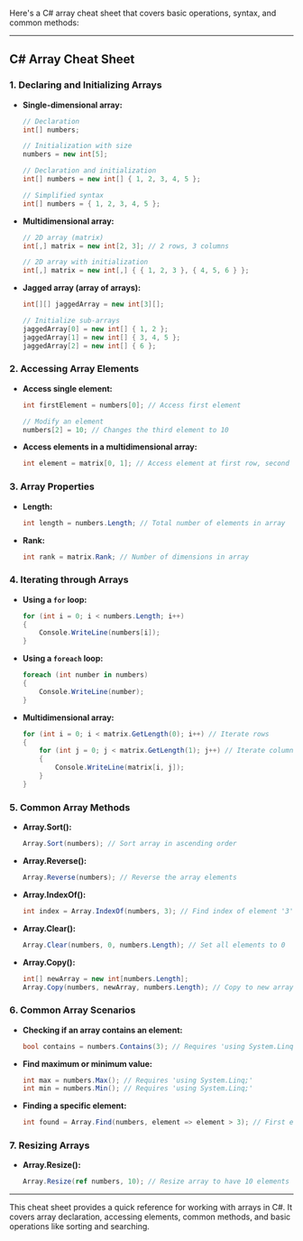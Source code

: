 Here's a C# array cheat sheet that covers basic operations, syntax, and common methods:

---

## **C# Array Cheat Sheet**

### **1. Declaring and Initializing Arrays**

- **Single-dimensional array:**
  ```csharp
  // Declaration
  int[] numbers;
  
  // Initialization with size
  numbers = new int[5]; 
  
  // Declaration and initialization
  int[] numbers = new int[] { 1, 2, 3, 4, 5 };
  
  // Simplified syntax
  int[] numbers = { 1, 2, 3, 4, 5 };
  ```

- **Multidimensional array:**
  ```csharp
  // 2D array (matrix)
  int[,] matrix = new int[2, 3]; // 2 rows, 3 columns
  
  // 2D array with initialization
  int[,] matrix = new int[,] { { 1, 2, 3 }, { 4, 5, 6 } };
  ```

- **Jagged array (array of arrays):**
  ```csharp
  int[][] jaggedArray = new int[3][];
  
  // Initialize sub-arrays
  jaggedArray[0] = new int[] { 1, 2 };
  jaggedArray[1] = new int[] { 3, 4, 5 };
  jaggedArray[2] = new int[] { 6 };
  ```

### **2. Accessing Array Elements**
- **Access single element:**
  ```csharp
  int firstElement = numbers[0]; // Access first element
  
  // Modify an element
  numbers[2] = 10; // Changes the third element to 10
  ```

- **Access elements in a multidimensional array:**
  ```csharp
  int element = matrix[0, 1]; // Access element at first row, second column
  ```

### **3. Array Properties**

- **Length:**
  ```csharp
  int length = numbers.Length; // Total number of elements in array
  ```

- **Rank:**
  ```csharp
  int rank = matrix.Rank; // Number of dimensions in array
  ```

### **4. Iterating through Arrays**

- **Using a `for` loop:**
  ```csharp
  for (int i = 0; i < numbers.Length; i++)
  {
      Console.WriteLine(numbers[i]);
  }
  ```

- **Using a `foreach` loop:**
  ```csharp
  foreach (int number in numbers)
  {
      Console.WriteLine(number);
  }
  ```

- **Multidimensional array:**
  ```csharp
  for (int i = 0; i < matrix.GetLength(0); i++) // Iterate rows
  {
      for (int j = 0; j < matrix.GetLength(1); j++) // Iterate columns
      {
          Console.WriteLine(matrix[i, j]);
      }
  }
  ```

### **5. Common Array Methods**

- **Array.Sort():**
  ```csharp
  Array.Sort(numbers); // Sort array in ascending order
  ```

- **Array.Reverse():**
  ```csharp
  Array.Reverse(numbers); // Reverse the array elements
  ```

- **Array.IndexOf():**
  ```csharp
  int index = Array.IndexOf(numbers, 3); // Find index of element '3'
  ```

- **Array.Clear():**
  ```csharp
  Array.Clear(numbers, 0, numbers.Length); // Set all elements to 0
  ```

- **Array.Copy():**
  ```csharp
  int[] newArray = new int[numbers.Length];
  Array.Copy(numbers, newArray, numbers.Length); // Copy to new array
  ```

### **6. Common Array Scenarios**

- **Checking if an array contains an element:**
  ```csharp
  bool contains = numbers.Contains(3); // Requires 'using System.Linq;'
  ```

- **Find maximum or minimum value:**
  ```csharp
  int max = numbers.Max(); // Requires 'using System.Linq;'
  int min = numbers.Min(); // Requires 'using System.Linq;'
  ```

- **Finding a specific element:**
  ```csharp
  int found = Array.Find(numbers, element => element > 3); // First element greater than 3
  ```

### **7. Resizing Arrays**

- **Array.Resize():**
  ```csharp
  Array.Resize(ref numbers, 10); // Resize array to have 10 elements
  ```

---

This cheat sheet provides a quick reference for working with arrays in C#. It covers array declaration, accessing elements, common methods, and basic operations like sorting and searching.